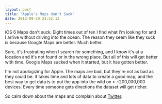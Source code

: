 ```yaml
---
layout: post
title: "Apple's Maps don't Suck"
date: 2012-09-20 21:52:13
---
```


iOS 6 Maps don't suck.  Eight times out of ten I find what I'm looking for and I arrive without driving into the ocean.  The reason they seem like they suck is because Google Maps are better.  Much better.

Sure, it's frustrating when I search for something, and I know it's at a location and it's not found or in the wrong place.  But all of this will get better with time.  Google Maps sucked when it started, but it has gotten better.

I'm not apologizing for Apple.  The maps are bad, but they're not as bad as they could be.  It takes time and lots of data to create a good map, and the best way to get data is to put the app into the wild on > ~200,000,000 devices.  Every time someone gets directions the dataset will get richer.

So calm down about the maps and complain about [Twitter](http://ashfurrow.com/twitter-cuts-ifttts-balls-off).
